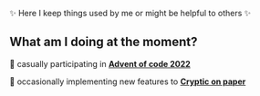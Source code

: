 ✨ Here I keep things used by me or might be helpful to others ✨

## What am I doing at the moment?

🎄 casually participating in **[Advent of code 2022](https://adventofcode.com/2022/)**

🤖 occasionally implementing new features to **[Cryptic on paper](https://ny1am.github.io/cryptic-on-paper/)**
